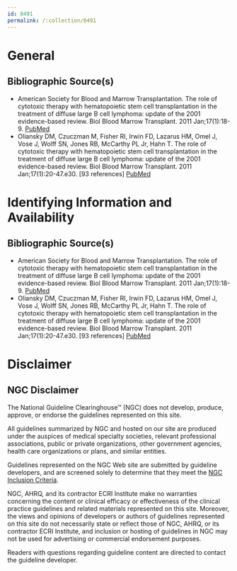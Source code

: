 ```yaml
---
id: 8491
permalink: /:collection/8491
---
```


# General

## Bibliographic Source(s)

- American Society for Blood and Marrow Transplantation. The role of cytotoxic therapy with hematopoietic stem cell transplantation in the treatment of diffuse large B cell lymphoma: update of the 2001 evidence-based review. Biol Blood Marrow Transplant. 2011 Jan;17(1):18-9. [ PubMed ](http://www.ncbi.nlm.nih.gov/entrez/query.fcgi?cmd=Retrieve&db=pubmed&dopt=Abstract&list_uids=21056108)
- Oliansky DM, Czuczman M, Fisher RI, Irwin FD, Lazarus HM, Omel J, Vose J, Wolff SN, Jones RB, McCarthy PL Jr, Hahn T. The role of cytotoxic therapy with hematopoietic stem cell transplantation in the treatment of diffuse large B cell lymphoma: update of the 2001 evidence-based review. Biol Blood Marrow Transplant. 2011 Jan;17(1):20-47.e30. [93 references] [ PubMed ](http://www.ncbi.nlm.nih.gov/entrez/query.fcgi?cmd=Retrieve&db=pubmed&dopt=Abstract&list_uids=20656046)

# Identifying Information and Availability

## Bibliographic Source(s)

- American Society for Blood and Marrow Transplantation. The role of cytotoxic therapy with hematopoietic stem cell transplantation in the treatment of diffuse large B cell lymphoma: update of the 2001 evidence-based review. Biol Blood Marrow Transplant. 2011 Jan;17(1):18-9. [ PubMed ](http://www.ncbi.nlm.nih.gov/entrez/query.fcgi?cmd=Retrieve&db=pubmed&dopt=Abstract&list_uids=21056108)
- Oliansky DM, Czuczman M, Fisher RI, Irwin FD, Lazarus HM, Omel J, Vose J, Wolff SN, Jones RB, McCarthy PL Jr, Hahn T. The role of cytotoxic therapy with hematopoietic stem cell transplantation in the treatment of diffuse large B cell lymphoma: update of the 2001 evidence-based review. Biol Blood Marrow Transplant. 2011 Jan;17(1):20-47.e30. [93 references] [ PubMed ](http://www.ncbi.nlm.nih.gov/entrez/query.fcgi?cmd=Retrieve&db=pubmed&dopt=Abstract&list_uids=20656046)

# Disclaimer

## NGC Disclaimer

The National Guideline Clearinghouse™ (NGC) does not develop, produce, approve, or endorse the guidelines represented on this site.

All guidelines summarized by NGC and hosted on our site are produced under the auspices of medical specialty societies, relevant professional associations, public or private organizations, other government agencies, health care organizations or plans, and similar entities.

Guidelines represented on the NGC Web site are submitted by guideline developers, and are screened solely to determine that they meet the [NGC Inclusion Criteria](/help-and-about/summaries/inclusion-criteria).

NGC, AHRQ, and its contractor ECRI Institute make no warranties concerning the content or clinical efficacy or effectiveness of the clinical practice guidelines and related materials represented on this site. Moreover, the views and opinions of developers or authors of guidelines represented on this site do not necessarily state or reflect those of NGC, AHRQ, or its contractor ECRI Institute, and inclusion or hosting of guidelines in NGC may not be used for advertising or commercial endorsement purposes.

Readers with questions regarding guideline content are directed to contact the guideline developer.


